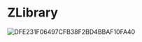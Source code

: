 # ZLibrary
![DFE231F06497CFB38F2BD4BBAF10FA40](https://user-images.githubusercontent.com/29591051/222164404-e3e148db-34ff-46de-b054-7e16154def5b.png)
